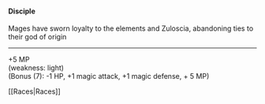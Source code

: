 #### **Disciple**  
Mages have sworn loyalty to the elements and Zuloscia, abandoning ties to their god of origin

---

+5 MP  
(weakness: light)  
(Bonus (7): -1 HP, +1 magic attack, +1 magic defense, + 5 MP) 

[[Races|Races]]